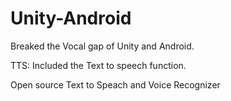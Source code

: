 # Unity-Android

Breaked the Vocal gap of Unity and Android. 

TTS: Included the Text to speech function.

Open source Text to Speach and Voice Recognizer
